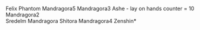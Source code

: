 Felix
Phantom
Mandragora5
Mandragora3
Ashe - lay on hands counter = 10
Mandragora2  
Sredelm Mandragora
Shitora
Mandragora4
Zenshin*


